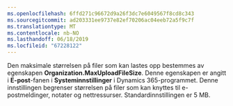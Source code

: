 ```yaml
---
ms.openlocfilehash: 6ffd271c96672d9a26f3dc7e6049567f8cd8c343
ms.sourcegitcommit: ad203331ee9737e82ef70206ac04eeb72a5f9c7f
ms.translationtype: MT
ms.contentlocale: nb-NO
ms.lasthandoff: 06/18/2019
ms.locfileid: "67228122"
---
```

Den maksimale størrelsen på filer som kan lastes opp bestemmes av egenskapen **Organization.MaxUploadFileSize**. Denne egenskapen er angitt i **E-post**-fanen i **Systeminnstillinger** i Dynamics 365-programmet. Denne innstillingen begrenser størrelsen på filer som kan knyttes til e-postmeldinger, notater og nettressurser. Standardinnstillingen er 5 MB.